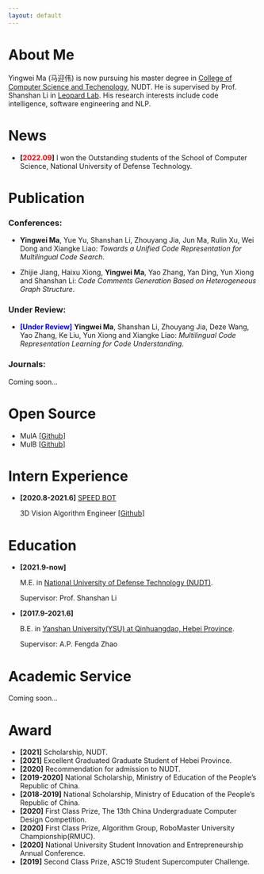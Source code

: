 ```yaml
---
layout: default
---
```


# About Me

Yingwei Ma (马迎伟) is now pursuing his master degree in <a href="https://www.nudt.edu.cn/xysz/jsjxy/index.htm">College of Computer Science and Techenology</a>, NUDT. He is supervised by Prof. Shanshan Li in [Leopard Lab](https://leopard-lab.github.io/index.html). His research interests include code intelligence, software engineering and NLP.

# News

- **[<font color="#FF0000">2022.09</font>]** I won the Outstanding students of the School of Computer Science, National University of Defense Technology.


# Publication

### Conferences: 

-  **Yingwei Ma**, Yue Yu, Shanshan Li, Zhouyang Jia, Jun Ma, Rulin Xu, Wei Dong and Xiangke Liao: *Towards a Unified Code Representation for Multilingual Code Search*.

-  Zhijie Jiang, Haixu Xiong, **Yingwei Ma**, Yao Zhang, Yan Ding, Yun Xiong and Shanshan Li: *Code Comments Generation Based on Heterogeneous Graph Structure*.

### Under Review: 

- **<font color="#0000FF">[Under Review]</font>** **Yingwei Ma**, Shanshan Li, Zhouyang Jia, Deze Wang, Yao Zhang, Ke Liu, Yun Xiong and Xiangke Liao: *Multilingual Code Representation Learning for Code Understanding*.

### Journals: 

Coming soon...

# Open Source

- MulA \[[Github](https://github.com/yingweima2022/MulCS)]
- MulB \[[Github](https://github.com/yingweima2022/LAMCode)]

# Intern Experience

- **[2020.8-2021.6]** [SPEED BOT](https://www.speedbot.net/zh-cn/about)

  3D Vision Algorithm Engineer [[Github](https://github.com/193769981/speedbot_cali)]


# Education

- **[2021.9-now]** 

  M.E. in <a href="https://english.nudt.edu.cn/">National University of Defense Technology (NUDT)</a>. 

  Supervisor: Prof. Shanshan Li


- **[2017.9-2021.6]** 

  B.E. in <a href="http://english.ysu.edu.cn/">Yanshan University(YSU) at Qinhuangdao, Hebei Province</a>.

  Supervisor: A.P. Fengda Zhao


# Academic Service

Coming soon...


# Award

- **[2021]** Scholarship, NUDT.
- **[2021]** Excellent Graduated Graduate Student of Hebei Province.
- **[2020]** Recommendation for admission to NUDT.
- **[2019-2020]** National Scholarship, Ministry of Education of the People’s Republic of China.
- **[2018-2019]** National Scholarship, Ministry of Education of the People’s Republic of China.
- **[2020]** First Class Prize, The 13th China Undergraduate Computer Design Competition.
- **[2020]** First Class Prize, Algorithm Group, RoboMaster University Championship(RMUC).
- **[2020]** National University Student Innovation and Entrepreneurship Annual Conference.
- **[2019]** Second Class Prize, ASC19 Student Supercomputer Challenge.
